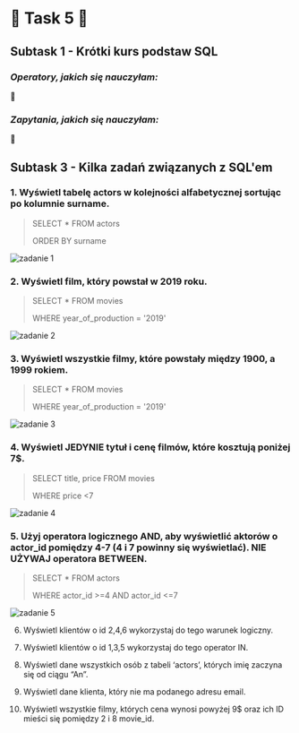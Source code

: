 # 🚀 **Task 5** 🚀

## **Subtask 1 - Krótki kurs podstaw SQL**

### *Operatory, jakich się nauczyłam:*

:pushpin: 

### *Zapytania, jakich się nauczyłam:*
:pushpin: 

## **Subtask 3 - Kilka zadań związanych z SQL'em**
### 1. Wyświetl tabelę actors w kolejności alfabetycznej sortując po kolumnie surname.

> SELECT * FROM actors
> 
> ORDER BY surname

![zadanie 1](https://user-images.githubusercontent.com/122294284/218320541-a5f2d476-46e7-4afd-933a-92a171581fe0.png)


### 2. Wyświetl film, który powstał w 2019 roku.

>SELECT * FROM movies
>
>WHERE year_of_production = '2019'

![zadanie 2](https://user-images.githubusercontent.com/122294284/218320785-2ea7f22d-35ff-4764-8fa0-8bbde0992fc4.png)


### 3. Wyświetl wszystkie filmy, które powstały między 1900, a 1999 rokiem.

>SELECT * FROM movies
>
>WHERE year_of_production = '2019'

![zadanie 3](https://user-images.githubusercontent.com/122294284/218321022-40aa15de-554f-4734-8153-f86be6b8f01e.png)


### 4. Wyświetl JEDYNIE tytuł i cenę filmów, które kosztują poniżej 7$.

>SELECT title, price FROM movies
>
>WHERE price <7

![zadanie 4](https://user-images.githubusercontent.com/122294284/218321234-845bb2a8-944d-471f-a6b8-e1afc4357ad8.png)


### 5. Użyj operatora logicznego AND, aby wyświetlić aktorów o actor_id pomiędzy 4-7 (4 i 7 powinny się wyświetlać). NIE UŻYWAJ operatora BETWEEN.

>SELECT * FROM actors
>
>WHERE actor_id >=4 AND actor_id <=7

![zadanie 5](https://user-images.githubusercontent.com/122294284/218321483-db6e822f-c533-41db-956f-bb18e04d3a03.png)


6. Wyświetl klientów o id 2,4,6 wykorzystaj do tego warunek logiczny.


7. Wyświetl klientów o id 1,3,5 wykorzystaj do tego operator IN.


8. Wyświetl dane wszystkich osób z tabeli ‘actors’, których imię zaczyna się od ciągu “An”.


9. Wyświetl dane klienta, który nie ma podanego adresu email.


10. Wyświetl wszystkie filmy, których cena wynosi powyżej 9$ oraz ich ID mieści się pomiędzy 2 i 8 movie_id.






